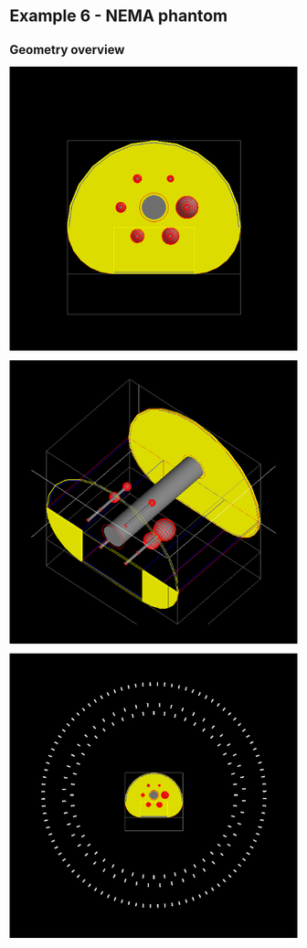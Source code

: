 # Example 6 - NEMA phantom

## Geometry overview

![Alt text](images/NEMA-front.png?raw=false "Front of phantom")

![Alt text](images/NEMA-sideway-view.png?raw=false "Sideway view of phantom")

![Alt text](images/NEMAandJPET3LAYERS.png?raw=false "Phantom and 3 layers geometry")
